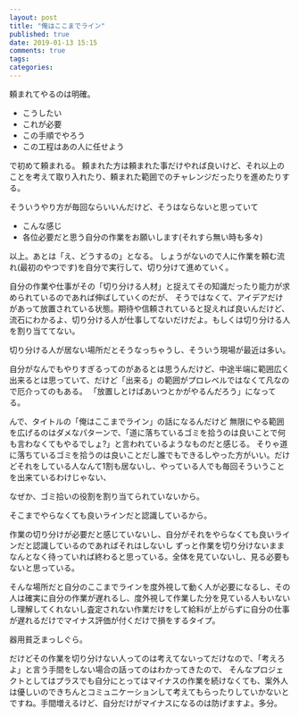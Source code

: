 ```yaml
---
layout: post
title: "俺はここまでライン"
published: true
date: 2019-01-13 15:15
comments: true
tags: 
categories: 
---
```


頼まれてやるのは明確。

- こうしたい
- これが必要
- この手順でやろう
- この工程はあの人に任せよう

で初めて頼まれる。
頼まれた方は頼まれた事だけやれば良いけど、それ以上のことを考えて取り入れたり、頼まれた範囲でのチャレンジだったりを進めたりする。

そういうやり方が毎回ならいいんだけど、そうはならないと思っていて

- こんな感じ
- 各位必要だと思う自分の作業をお願いします(それすら無い時も多々)

以上。あとは「え、どうするの」となる。
しょうがないので人に作業を頼む流れ(最初のやつです)を自分で実行して、切り分けて進めていく。

自分の作業や仕事がその「切り分ける人材」と捉えてその知識だったり能力が求められているのであれば伸ばしていくのだが、
そうではなくて、アイデアだけがあって放置されている状態。期待や信頼されていると捉えれば良いんだけど、流石にわかるよ、切り分ける人が仕事してないだけだよ。もしくは切り分ける人を割り当ててない。

切り分ける人が居ない場所だとそうなっちゃうし、そういう現場が最近は多い。

自分がなんでもやりすぎるってのがあるとは思うんだけど、中途半端に範囲広く出来るとは思っていて、だけど「出来る」の範囲がプロレベルではなくて凡なので厄介ってのもある。
「放置しとけばあいつとかがやるんだろう」になってる。

んで、タイトルの「俺はここまでライン」の話になるんだけど
無限にやる範囲を広げるのはダメなパターンで、「道に落ちているゴミを拾うのは良いことで何も言わなくてもやるでしょ?」と言われているようなものだと感じる。
そりゃ道に落ちているゴミを拾うのは良いことだし誰でもできるしやった方がいい。だけどそれをしている人なんて1割も居ないし、やっている人でも毎回そういうことを出来ているわけじゃない、

なぜか、ゴミ拾いの役割を割り当てられていないから。

そこまでやらなくても良いラインだと認識しているから。


作業の切り分けが必要だと感じていないし、自分がそれをやらなくても良いラインだと認識しているのであればそれはしないし
ずっと作業を切り分けないままなんとなく待っていれば終わると思っている。全体を見ていないし、見る必要もないと思っている。

そんな場所だと自分のここまでラインを度外視して動く人が必要になるし、その人は確実に自分の作業が遅れるし、度外視して作業した分を見ている人もいないし理解してくれないし査定されない作業だけをして給料が上がらずに自分の仕事が遅れるだけでマイナス評価が付くだけで損をするタイプ。

器用貧乏まっしぐら。

だけどその作業を切り分けない人ってのは考えてないってだけなので、「考えろよ」と言う手間をしない場合の話ってのはわかってきたので、
そんなプロジェクトとしてはプラスでも自分にとってはマイナスの作業を続けなくても、案外人は優しいのできちんとコミュニケーションして考えてもらったりしていかないとですね。手間増えるけど、自分だけがマイナスになるのは防げますよ。多分。
